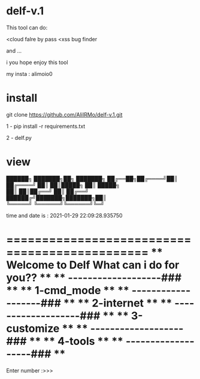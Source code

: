 # delf-v.1
This tool can do:

<cloud falre by pass
<xss bug finder

and ... 

i you hope enjoy this tool

my insta : alimoio0



# install 

git clone https://github.com/AliIRMo/delf-v.1.git

1 - pip install -r requirements.txt

2 - delf.py

# view

██████╗ ███████╗██╗     ███████╗
██╔══██╗██╔════╝██║     ██╔════╝
██║  ██║█████╗  ██║     █████╗  
██║  ██║██╔══╝  ██║     ██╔══╝  
██████╔╝███████╗███████╗██║     
╚═════╝ ╚══════╝╚══════╝╚═╝

time and date is : 
2021-01-29 22:09:28.935750


==============================================
**  Welcome to Delf What can i do for you?? **
**  -------------------###                  **
**  1-cmd_mode                              **
**  -------------------###                  **
**  2-internet                              **
**  -------------------###                  **
**  3-customize                             **
**  -------------------###                  **
**  4-tools                                 **
**  -------------------###                  **
==============================================                                       

Enter number :>>> 


